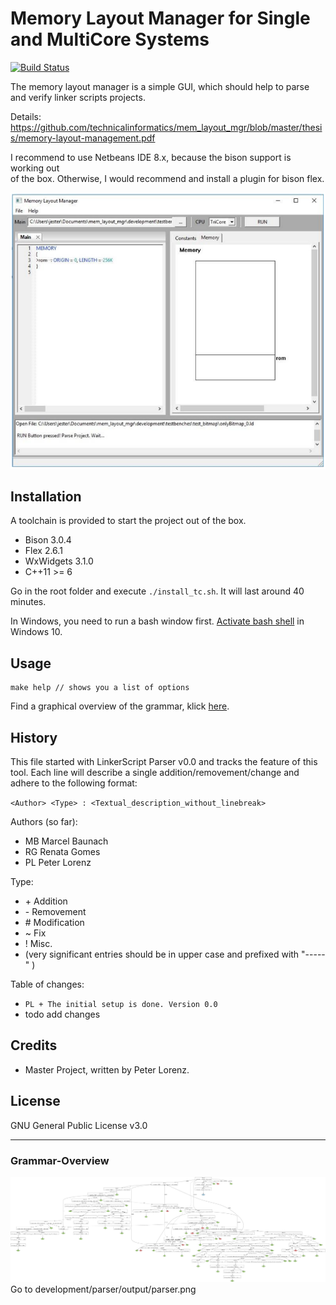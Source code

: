 # Memory Layout Manager for Single and MultiCore Systems
[![Build Status](https://travis-ci.org/tompollard/phd_thesis_markdown.svg?branch=master)](https://travis-ci.org/tompollard/phd_thesis_markdown)  

 The memory layout manager is a simple GUI, which should help to parse and verify linker scripts projects.
 
 Details: https://github.com/technicalinformatics/mem_layout_mgr/blob/master/thesis/memory-layout-management.pdf

 I recommend to use Netbeans IDE 8.x, because the bison support is working out  
 of the box. Otherwise, I would recommend and install a  plugin for bison flex.
 
 ![Result](https://github.com/technicalinformatics/mem_layout_mgr/blob/master/thesis/gui.png)

## Installation

A toolchain is provided to start the project out of the box.

  * Bison 3.0.4
  * Flex 2.6.1
  * WxWidgets 3.1.0
  * C++11 >= 6

Go in the root folder and execute
`./install_tc.sh`.
It will last around 40 minutes.

In Windows, you need to run a bash window first. [Activate bash shell](http://www.windowscentral.com/how-install-bash-shell-command-line-windows-10)
in Windows 10.  


## Usage

    make help // shows you a list of options

Find a graphical overview of the grammar, klick [here](#Grammar-Overview).

## History

This file started with LinkerScript Parser v0.0 and tracks the feature of this tool.
Each line will describe a single addition/removement/change and adhere to the following format:

`<Author> <Type> : <Textual_description_without_linebreak>`

Authors (so far):

  * MB   Marcel Baunach
  * RG   Renata Gomes
  * PL   Peter Lorenz

Type:

  * \+ Addition
  * \- Removement
  * \# Modification
  * \~ Fix
  * \! Misc.
  * (very significant entries should be in upper case and prefixed with "-----" )

Table of changes:

  * `PL + The initial setup is done. Version 0.0`
  * todo add changes

## Credits

  * Master Project, written by Peter Lorenz.

## License

GNU General Public License v3.0

---

### Grammar-Overview

![Result](https://github.com/technicalinformatics/mem_layout_mgr/blob/master/development/parser/output/parser.png)
Go to development/parser/output/parser.png
